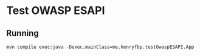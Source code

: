 # Test OWASP ESAPI

## Running

    mvn compile exec:java -Dexec.mainClass=me.henryfbp.testOwaspESAPI.App